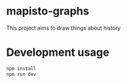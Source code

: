 # mapisto-graphs
This project aims to draw things about history
# Development usage
```javascript
npm install
npm run dev
```